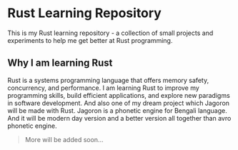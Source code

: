 # Rust Learning Repository

This is my Rust learning repository - a collection of small projects and experiments to help me get better at Rust programming.

## Why I am learning Rust

Rust is a systems programming language that offers memory safety, concurrency, and performance. I am learning Rust to improve my programming skills, build efficient applications, and explore new paradigms in software development.
And also one of my dream project which Jagoron will be made with Rust. Jagoron is a phonetic engine for Bengali language. And it will be modern day version and a better version all together than avro phonetic engine.

> More will be added soon...
